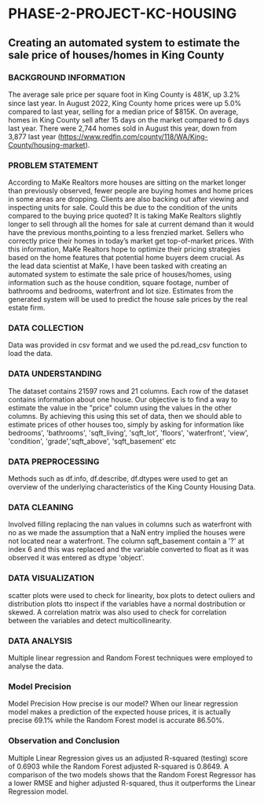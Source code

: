# PHASE-2-PROJECT-KC-HOUSING
## Creating an automated system to estimate the sale price of houses/homes in King County

### BACKGROUND INFORMATION
The average sale price per square foot in King County is  481𝐾, up 3.2% since last year.
In August 2022, King County home prices were up 5.0% compared to last year, selling for a median price of $815K. On average, homes in King County sell after 15 days on the market compared to 6 days last year. There were 2,744 homes sold in August this year, down from 3,877 last year (https://www.redfin.com/county/118/WA/King-County/housing-market).

### PROBLEM STATEMENT
According to MaKe Realtors more houses are sitting on the market longer than previously observed, fewer people are buying homes and home prices in some areas are dropping. Clients are also backing out after viewing and inspecting units for sale. Could this be due to the condition of the units compared to the buying price quoted?
It is taking MaKe Realtors slightly longer to sell through all the homes for sale at current demand than it would have the previous months,pointing to a less frenzied market.
Sellers who correctly price their homes in today’s market get top-of-market prices. With this information, MaKe Realtors hope to optimize their pricing strategies based on the home features that potential home buyers deem crucial.
As the lead data scientist at MaKe, I have been tasked with creating an automated system to estimate the sale price of houses/homes, using information such as the house condition, square footage, number of bathrooms and bedrooms, waterfront and lot size. Estimates from the generated system will be used to predict the house sale prices by the real estate firm.

### DATA COLLECTION
Data was provided in csv format and we used the pd.read_csv function to load the data.


### DATA UNDERSTANDING
The dataset contains 21597 rows and 21 columns. Each row of the dataset contains information about one house.
Our objective is to find a way to estimate the value in the "price" column using the values in the other columns. By achieving this using this set of data, then we should able to estimate prices of other houses too, simply by asking for information like bedrooms', 'bathrooms', 'sqft_living', 'sqft_lot', 'floors', 'waterfront', 'view', 'condition', 'grade','sqft_above', 'sqft_basement' etc

### DATA PREPROCESSING
Methods such as df.info, df.describe, df.dtypes were used to get an overview of the underlying characteristics of the King County Housing Data.

### DATA CLEANING
Involved filling replacing the nan values in columns such as waterfront with no as we made the assumption that a NaN entry implied the houses were not located near a waterfront. The column sqft_basement contain a '?' at index 6 and this was replaced and the variable converted to float as it was observed it was entered as dtype 'object'.

### DATA VISUALIZATION
scatter plots were used to check for linearity, box plots to detect ouliers and distribution plots tto inspect if the variables have a normal dostribution or skewed.
A correlation matrix was also used to check for correlation between the variables and detect multicollinearity.

### DATA ANALYSIS
Multiple linear regression  and Random Forest techniques were employed to analyse the data.

### Model Precision
Model Precision
How precise is our model? When our linear regression model makes a prediction of the expected house prices, it is actually precise 69.1% while the Random Forest model is accurate 86.50%.

### Observation and Conclusion
Multiple Linear Regression gives us an adjusted R-squared (testing) score of 0.6903 while the Random Forest adjusted R-squared is 0.8649. A comparison of the two models shows that the Random Forest Regressor has a lower RMSE and higher adjusted R-squared, thus it outperforms the Linear Regression model.


